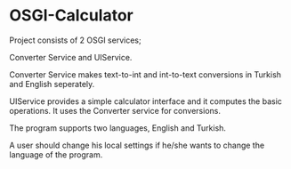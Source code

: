 # OSGI-Calculator

Project consists of 2 OSGI services; 

Converter Service and UIService.

Converter Service makes text-to-int and int-to-text conversions in Turkish and English seperately.

UIService provides a simple calculator interface and it computes the basic operations. It uses the Converter service for conversions.

The program supports two languages, English and Turkish.

A user should change his local settings if he/she wants to change the language of the program.
